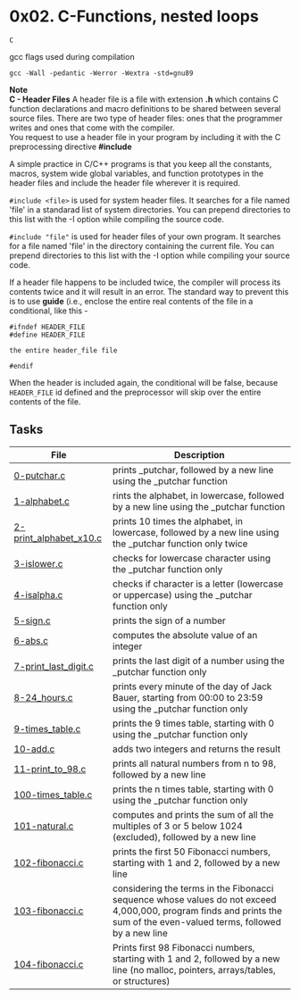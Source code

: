# 0x02. C-Functions, nested loops
``C``

gcc flags used during compilation
```
gcc -Wall -pedantic -Werror -Wextra -std=gnu89
```

**Note**  
**C - Header Files**
A header file is a file with extension **.h** which contains C function declarations and macro definitions to be shared between several source files. There are two type of header files: ones that the programmer writes and ones that come with the compiler.  
You request to use a header file in your program by including it with the C preprocessing directive **#include**

A simple practice in C/C++ programs is that you keep all the constants, macros, system wide global variables, and function prototypes in the header files and include the header file wherever it is required.

``#include <file>`` is used for system header files. It searches for a file named 'file' in a standarad list of system directories. You can prepend directories to this list with the -I option while compiling the source code.

``#include "file"`` is used for header files of your own program. It searches for a file named 'file' in the directory containing the current file. You can prepend directories to this list with the -I option while compiling your source code.

If a header file happens to be included twice, the compiler will process its contents twice and it will result in an error. The standard way to prevent this is to use **guide** (i.e., enclose the entire real contents of the file in a conditional, like this -
```
#ifndef HEADER_FILE
#define HEADER_FILE

the entire header_file file

#endif
```
When the header is included again, the conditional will be false, because ``HEADER_FILE`` id defined and the preprocessor will skip over the entire contents of the file.


## Tasks
| File | Description |
|------|-------------|
[0-putchar.c](./0-putchar.c) | prints \_putchar, followed by a new line using the \_putchar function
[1-alphabet.c](./1-alphabet.c) | rints the alphabet, in lowercase, followed by a new line using the \_putchar function
[2-print_alphabet_x10.c](./2-print_alphabet_x10.c) | prints 10 times the alphabet, in lowercase, followed by a new line using the \_putchar function only twice
[3-islower.c](./3-islower.c) | checks for lowercase character using the \_putchar function only
[4-isalpha.c](./4-isalpha.c) | checks if character is a letter (lowercase or uppercase) using the \_putchar function only
[5-sign.c](./5-sign.c) | prints the sign of a number
[6-abs.c](./6-abs.c) | computes the absolute value of an integer
[7-print_last_digit.c](./7-print_last_digit.c) | prints the last digit of a number using the \_putchar function only
[8-24_hours.c](./8-24_hours.c) | prints every minute of the day of Jack Bauer, starting from 00:00 to 23:59 using the \_putchar function only
[9-times_table.c](./9-times_table.c) | prints the 9 times table, starting with 0 using the \_putchar function only
[10-add.c](./10-add.c) | adds two integers and returns the result
[11-print_to_98.c](./11-print_to_98.c) | prints all natural numbers from n to 98, followed by a new line
[100-times_table.c](./100-times_table.c) | prints the n times table, starting with 0 using the \_putchar function only
[101-natural.c](./101-natural.c) | computes and prints the sum of all the multiples of 3 or 5 below 1024 (excluded), followed by a new line
[102-fibonacci.c](./102-fibonacci.c) | prints the first 50 Fibonacci numbers, starting with 1 and 2, followed by a new line
[103-fibonacci.c](./103-fibonacci.c) | considering the terms in the Fibonacci sequence whose values do not exceed 4,000,000, program finds and prints the sum of the even-valued terms, followed by a new line
[104-fibonacci.c](./104-fibonacci.c) | Prints first 98 Fibonacci numbers, starting with 1 and 2, followed by a new line (no malloc, pointers, arrays/tables, or structures)
